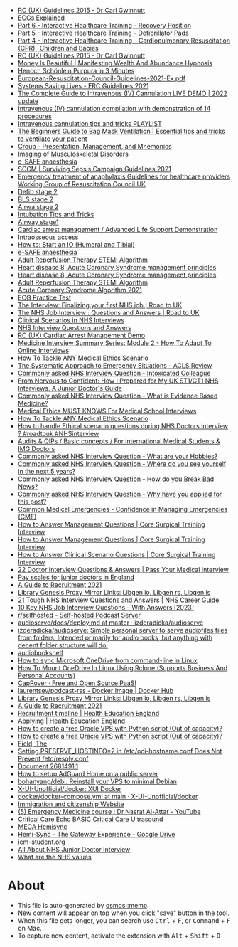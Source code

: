 - [RC (UK) Guidelines 2015 - Dr Carl Gwinnutt](https://www.youtube.com/watch?v=-NMr5y2jAOo&list=PLpXeUHu0Yk0gmHmyTXe2j05I0gZ0yHIop&index=3)
- [ECGs Explained](https://www.youtube.com/watch?v=nH5lFAqiRVQ)
- [Part 6 - Interactive Healthcare Training - Recovery Position](https://www.youtube.com/watch?v=b2x-PpIUE8U)
- [Part 5 - Interactive Healthcare Training - Defibrillator Pads](https://www.youtube.com/watch?v=KJErAe8zfoE)
- [Part 4 - Interactive Healthcare Training - Cardiopulmonary Resuscitation (CPR) -Children and Babies](https://www.youtube.com/watch?v=j8wBUM6Fxfs)
- [RC (UK) Guidelines 2015 - Dr Carl Gwinnutt](https://www.youtube.com/watch?v=-NMr5y2jAOo&list=PLpXeUHu0Yk0gmHmyTXe2j05I0gZ0yHIop)
- [Money Is Beautiful | Manifesting Wealth And Abundance Hypnosis](https://www.youtube.com/watch?v=c5SZ6vSX4JQ)
- [Henoch Schönlein Purpura in 3 Minutes](https://www.youtube.com/watch?v=Zf_WkqX7lPg&t=60s)
- [European-Resuscitation-Council-Guidelines-2021-Ex.pdf](https://cprguidelines.eu/assets/guidelines/European-Resuscitation-Council-Guidelines-2021-Ex.pdf)
- [Systems Saving Lives - ERC Guidelines 2021](https://www.youtube.com/watch?v=-4hFdyOI7IM&list=PLidtY5d1MXyGZtlzZbnGL0tUHRRR2fuWa&index=2)
- [The Complete Guide to Intravenous (IV) Cannulation LIVE DEMO | 2022 update](https://www.youtube.com/watch?v=tlR8xqyDjNo)
- [Intravenous (IV) cannulation compilation with demonstration of 14 procedures](https://www.youtube.com/watch?v=tFyeyn1--qI)
- [Intravenous cannulation tips and tricks PLAYLIST
](https://www.youtube.com/watch?v=H4DKVCV7sBQ&list=PLKoga8GNPk1Xuw0uYXtFC1vNyis0ZqTt_)
- [The Beginners Guide to Bag Mask Ventilation | Essential tips and tricks to ventilate your patient](https://www.youtube.com/watch?v=KqgT_mtdF04)
- [Croup - Presentation, Management, and Mnemonics](https://www.youtube.com/watch?v=TOwtv_q8DUo&t=41s)
- [Imaging of Musculoskeletal Disorders](https://www.radiologymasterclass.co.uk/tutorials/musculoskeletal/imaging-joints-bones/bone-cancer)
- [e-SAFE anaesthesia](https://www.e-safe-anaesthesia.org/)
- [SCCM | Surviving Sepsis Campaign Guidelines 2021](https://www.sccm.org/Clinical-Resources/Guidelines/Guidelines/Surviving-Sepsis-Guidelines-2021#Recommendations)
- [Emergency treatment of anaphylaxis 
Guidelines for healthcare providers
Working Group of Resuscitation Council UK](https://www.resus.org.uk/sites/default/files/2021-05/Emergency%20Treatment%20of%20Anaphylaxis%20May%202021_0.pdf)
- [Defib stage 2](https://www.youtube.com/watch?v=vKXtXj1IRmg&t=1s)
- [BLS stage 2](https://www.youtube.com/watch?v=_1-ckIYU0zY&t=1s)
- [Airwa stage 2](https://www.youtube.com/watch?v=-xQRZgwrTIg&t=1s)
- [Intubation Tips and Tricks](https://www.youtube.com/watch?v=x2FOdgw93sA)
- [Airway stage1](https://www.youtube.com/watch?v=np5_VNapOhQ&t=11s)
- [Cardiac arrest management / Advanced Life Support Demonstration](https://www.youtube.com/watch?v=ubH0GAMaN28)
- [Intraosseous access](https://www.youtube.com/watch?v=-CVK96a75io&t=392s)
- [How to: Start an IO (Humeral and Tibial)](https://www.youtube.com/watch?v=v1aPOxXqgo4)
- [e-SAFE anaesthesia](https://www.e-safe-anaesthesia.org/)
- [ Adult Reperfusion Therapy STEMI Algorithm ](https://www.e-safe-anaesthesia.org/e_library/13/Management_of_peri-arrest_%20arrhythmia.pdf)
- [Heart disease 8, Acute Coronary Syndrome management principles](https://www.youtube.com/watch?v=NM-gWuF1hss&t=1s)
- [Heart disease 8, Acute Coronary Syndrome management principles](https://www.youtube.com/watch?v=NM-gWuF1hss&t=1s)
- [ Adult Reperfusion Therapy STEMI Algorithm ](https://www.resus.org.uk/sites/default/files/2021-04/Adult%20Reperfusion%20Therapy%20STEMI%20Algorithm%202021.pdf)
- [Acute Coronary Syndrome Algorithm 2021](https://www.resus.org.uk/sites/default/files/2021-04/Acute%20Coronary%20Syndrome%20Algorithm%202021.pdf)
- [ECG Practice Test](https://www.youtube.com/watch?v=p_7blGQ9lQk)
- [The Interview: Finalizing your first NHS job | Road to UK](https://roadtouk.com/awaiting-job-in-the-nhs/the-interview-finalizing-your-first-nhs-job/)
- [The NHS Job Interview : Questions and Answers | Road to UK](https://roadtouk.com/awaiting-job-in-the-nhs/the-nhs-interview-questions-and-answers/)
- [Clinical Scenarios in NHS Interviews](https://www.bdiresourcing.com/img-media-hub/blog/clinical-scenarios-in-nhs-interviews/)
- [NHS Interview Questions and Answers](https://www.bdiresourcing.com/img-media-hub/blog/nhs-interview-questions-and-answers/)
- [RC (UK) Cardiac Arrest Management Demo](https://www.youtube.com/@ResusCouncilUK/videos)
- [Medicine Interview Summary Series: Module 2 - How To Adapt To Online Interviews](https://www.youtube.com/watch?v=B_VFLlX1DdE&list=PLcFE6NYXTWcGoyhDvfe9rBHk20Xo5t5Yk)
- [How To Tackle ANY Medical Ethics Scenario](https://www.youtube.com/watch?v=k37sIHnMAmc)
- [The Systematic Approach to Emergency Situations - ACLS Review](https://www.youtube.com/watch?v=t0XOK7MkKec&t=5s)
- [Commonly asked NHS Interview Question - Intoxicated Colleague](https://www.youtube.com/watch?v=Dob71n_p2ZQ)
- [From Nervous to Confident: How I Prepared for My UK ST1/CT1 NHS Interviews. A Junior Doctor's Guide](https://www.youtube.com/watch?v=jrctHubpJ_4)
- [Commonly asked NHS Interview Question - What is Evidence Based Medicine?](https://www.youtube.com/watch?v=wy2wn58LH_Y)
- [Medical Ethics MUST KNOWS For Medical School Interviews](https://www.youtube.com/watch?v=9ieikk2oIbY)
- [How To Tackle ANY Medical Ethics Scenario](https://www.youtube.com/watch?v=k37sIHnMAmc)
- [How to handle Ethical scenario questions during NHS Doctors interview ? #roadtouk #NHSinterview](https://www.youtube.com/watch?v=rCqLjGBYSeg)
- [Audits & QIPs / Basic concepts / For international Medical Students & IMG Doctors](https://www.youtube.com/watch?v=SfhjjZC89x8)
- [Commonly asked NHS Interview Question - What are your Hobbies?](https://www.youtube.com/watch?v=e1bxejpfGcU)
- [Commonly asked NHS Interview Question - Where do you see yourself in the next 5 years?](https://www.youtube.com/watch?v=iEgwYktJHd8)
- [Commonly asked NHS Interview Question - How do you Break Bad News?](https://www.youtube.com/watch?v=UP1mSOc56z8)
- [Commonly asked NHS Interview Question - Why have you applied for this post?](https://www.youtube.com/watch?v=alfXH98Zu9o)
- [Common Medical Emergencies - Confidence in Managing Emergencies (CME)](https://www.youtube.com/playlist?list=PLQuIrRSN9K_ok9ZqakFsiUIzu7gHpNFHK)
- [How to Answer Management Questions | Core Surgical Training Interview](https://www.youtube.com/watch?v=_khfeU3g4Yc)
- [How to Answer Management Questions | Core Surgical Training Interview](https://www.youtube.com/watch?v=_khfeU3g4Yc)
- [How to Answer Clinical Scenario Questions | Core Surgical Training Interview](https://www.youtube.com/watch?v=V_ig8KttpUo)
- [22 Doctor Interview Questions & Answers | Pass Your Medical Interview](https://passmyinterview.com/doctor-interview/)
- [Pay scales for junior doctors in England](https://www.bma.org.uk/pay-and-contracts/pay/junior-doctors-pay-scales/pay-scales-for-junior-doctors-in-england)
- [A Guide to Recruitment 2021](https://medibuddy.co.uk/gp-stage-3/a-guide-to-gp-recruitment/)
- [Library Genesis Proxy Mirror Links: Libgen io, Libgen rs, Libgen is](https://libgen.onl/library-genesis/)
- [21 Tough NHS Interview Questions and Answers | NHS Career Guide](https://passmyinterview.com/21-tough-nhs-interview-questions-and-answers/)
- [10 Key NHS Job Interview Questions – With Answers [2023]](https://www.wikijob.co.uk/interview-advice/interview-questions/nhs-interview-questions)
- [r/selfhosted - Self-hosted Podcast Server](https://www.reddit.com/r/selfhosted/comments/rkco8w/selfhosted_podcast_server/)
- [audioserve/docs/deploy.md at master · izderadicka/audioserve](https://github.com/izderadicka/audioserve/blob/master/docs/deploy.md)
- [izderadicka/audioserve: Simple personal server to serve audiofiles files from folders.  Intended primarily for audio books, but anything with decent folder structure will do.](https://github.com/izderadicka/audioserve)
- [audiobookshelf](https://www.audiobookshelf.org/guides/)
- [How to sync Microsoft OneDrive from command-line in Linux](https://www.fosslinux.com/24391/how-to-sync-microsoft-onedrive-from-command-line-in-linux.htm)
- [How To Mount OneDrive In Linux Using Rclone (Supports Business And Personal Accounts)](https://www.linuxuprising.com/2018/07/how-to-mount-onedrive-in-linux-using.html)
- [CapRover · Free and Open Source PaaS!](https://caprover.com/)
- [laurentsev/podcast-rss - Docker Image | Docker Hub](https://hub.docker.com/r/laurentsev/podcast-rss)
- [Library Genesis Proxy Mirror Links: Libgen io, Libgen rs, Libgen is](https://libgen.onl/library-genesis/)
- [A Guide to Recruitment 2021](https://medibuddy.co.uk/gp-stage-3/a-guide-to-gp-recruitment/)
- [Recruitment timeline | Health Education England](https://medical.hee.nhs.uk/medical-training-recruitment/medical-specialty-training/general-practice-gp/how-to-apply-for-gp-specialty-training/gp-specialty-training-recruitment/general-practice-recruitment-timeline)
- [Applying | Health Education England](https://medical.hee.nhs.uk/medical-training-recruitment/medical-specialty-training/general-practice-gp/how-to-apply-for-gp-specialty-training/gp-specialty-training-recruitment/applying-for-general-practice)
- [How to create a free Oracle VPS with Python script (Out of capacity)?](https://www.hintdesk.com/2022/01/15/how-to-create-a-free-oracle-vps-with-python-script-out-of-capacity/)
- [How to create a free Oracle VPS with Python script (Out of capacity)?](https://www.hintdesk.com/2022/01/15/how-to-create-a-free-oracle-vps-with-python-script-out-of-capacity/)
- [Field, The](https://www.goodreads.com/book/show/320132.Field_The)
- [	Setting PRESERVE_HOSTINFO=2 in /etc/oci-hostname.conf Does Not Prevent /etc/resolv.conf ](https://support.oracle.com/epmos/faces/DocumentDisplay?_afrLoop=544067183253484&parent=EXTERNAL_SEARCH&sourceId=PROBLEM&id=2507035.1&_afrWindowMode=0&_adf.ctrl-state=177mi4kpem_151)
- [Document  2681491.1](https://support.oracle.com/epmos/faces/DocumentDisplay?_afrLoop=544048732319435&parent=EXTERNAL_SEARCH&sourceId=PROBLEM&id=2681491.1&_afrWindowMode=0&_adf.ctrl-state=177mi4kpem_102)
- [How to setup AdGuard Home on a public server](https://adguard.com/en/blog/adguard-home-on-public-server.html)
- [bohanyang/debi: Reinstall your VPS to minimal Debian](https://github.com/bohanyang/debi)
- [X-UI-Unofficial/docker: XUI Docker](https://github.com/X-UI-Unofficial/docker)
- [docker/docker-compose.yml at main · X-UI-Unofficial/docker](https://github.com/X-UI-Unofficial/docker/blob/main/docker-compose.yml)
- [Immigration and citizenship Website](https://immi.homeaffairs.gov.au:443/visas/getting-a-visa/visa-listing/skilled-work-regional-provisional-491/application)
- [(5) Emergency Medicine course : Dr.Nasrat Al-Attar - YouTube](https://www.youtube.com/playlist?list=PL8hRTj-TN8_Lv4NC5oGxAWaJXs9i7EFZ3)
- [Critical Care Echo
BASIC Critical Care Ultrasound](https://www.youtube.com/playlist?list=PLFcbgXf4-MinC5rr6R1vOXQ_uW7ouXc3o)
- [MEGA Hemisync](https://mega.nz/folder/Iug2BJJQ#lvv4Gh8YxPLYLt_8kNqz2g)
- [Hemi-Sync - The Gateway Experience - Google Drive](https://drive.google.com/drive/folders/1vZJg5oJvfYVwWryJh05pfkZTV0cnd026)
- [iem-student.org](https://soundcloud.com/iem-student)
- [All About NHS Junior Doctor Interview](https://www.youtube.com/watch?v=sQzhqwFAM1w)
- [What are the NHS values](https://www.nhsprofessionals.nhs.uk/nhs-staffing-pool-hub/working-in-healthcare/what-are-the-nhs-values)

# About

- This file is auto-generated by [osmos::memo](https://github.com/osmoscraft/osmosmemo).
- New content will appear on top when you click "save" button in the tool.
- When this file gets longer, you can search use <kbd>Ctrl</kbd> + <kbd>F</kbd>, or <kbd>Command</kbd> + <kbd>F</kbd> on Mac.
- To capture now content, activate the extension with <kbd>Alt</kbd> + <kbd>Shift</kbd> + <kbd>D</kbd>
